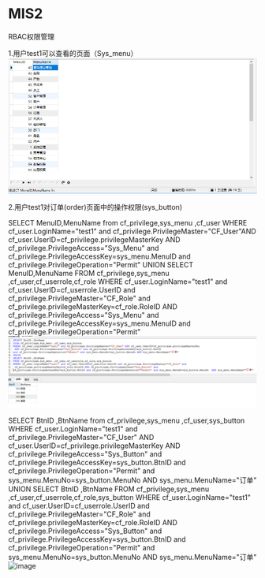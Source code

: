 # MIS2
RBAC权限管理

1.用户test1可以查看的页面（Sys_menu）
![image](https://github.com/neverever03/MIS2/blob/master/RBAC1.PNG)

2.用户test1对订单(order)页面中的操作权限(sys_button)

SELECT MenuID,MenuName
from cf_privilege,sys_menu ,cf_user
WHERE cf_user.LoginName="test1" and cf_privilege.PrivilegeMaster="CF_User"AND
 cf_user.UserID=cf_privilege.privilegeMasterKey AND cf_privilege.PrivilegeAccess="Sys_Menu" 
and cf_privilege.PrivilegeAccessKey=sys_menu.MenuID and cf_privilege.PrivilegeOperation="Permit"
UNION
SELECT MenuID,MenuName
FROM cf_privilege,sys_menu ,cf_user,cf_userrole,cf_role
WHERE cf_user.LoginName="test1" and cf_user.UserID=cf_userrole.UserID and cf_privilege.PrivilegeMaster="CF_Role" 
and cf_privilege.privilegeMasterKey=cf_role.RoleID AND cf_privilege.PrivilegeAccess="Sys_Menu"
and cf_privilege.PrivilegeAccessKey=sys_menu.MenuID and cf_privilege.PrivilegeOperation="Permit"
![image](https://github.com/neverever03/MIS2/blob/master/RBAC2.PNG)



SELECT BtnID ,BtnName
from cf_privilege,sys_menu ,cf_user,sys_button
WHERE cf_user.LoginName="test1" and cf_privilege.PrivilegeMaster="CF_User" AND cf_user.UserID=cf_privilege.privilegeMasterKey
 AND cf_privilege.PrivilegeAccess="Sys_Button" and cf_privilege.PrivilegeAccessKey=sys_button.BtnID 
and cf_privilege.PrivilegeOperation="Permit" and sys_menu.MenuNo=sys_button.MenuNo AND sys_menu.MenuName="订单" 
UNION
SELECT BtnID ,BtnName
FROM cf_privilege,sys_menu ,cf_user,cf_userrole,cf_role,sys_button
WHERE cf_user.LoginName="test1" and cf_user.UserID=cf_userrole.UserID and cf_privilege.PrivilegeMaster="CF_Role" and
 cf_privilege.privilegeMasterKey=cf_role.RoleID AND cf_privilege.PrivilegeAccess="Sys_Button" and 
cf_privilege.PrivilegeAccessKey=sys_button.BtnID and cf_privilege.PrivilegeOperation="Permit" and sys_menu.MenuNo=sys_button.MenuNo  AND sys_menu.MenuName="订单"
![image](https://github.com/neverever03/MIS2/blob/master/RBAC3.PNG)









          
